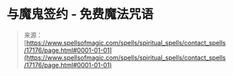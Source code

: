 <!--yml

category: 未分类

date: 2024-06-12 18:58:07

-->

# 与魔鬼签约 - 免费魔法咒语

> 来源：[https://www.spellsofmagic.com/spells/spiritual_spells/contact_spells/17176/page.html#0001-01-01](https://www.spellsofmagic.com/spells/spiritual_spells/contact_spells/17176/page.html#0001-01-01)
